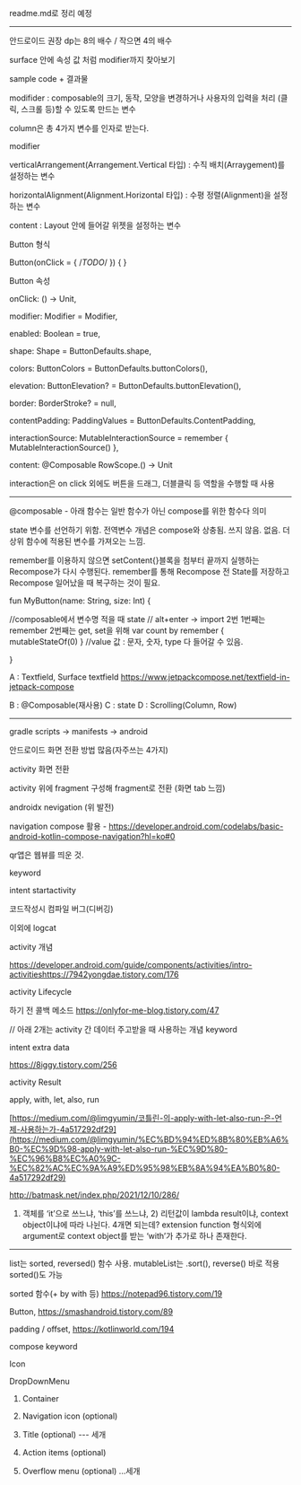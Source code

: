 readme.md로 정리 예정

- - - 
안드로이드 권장 dp는 8의 배수 / 작으면 4의 배수

surface 안에 속성 값 처럼 modifier까지 찾아보기

sample code + 결과물

modifider : composable의 크기, 동작, 모양을 변경하거나 사용자의 입력을 처리
(클릭, 스크롤 등)할 수 있도록 만드는 변수

column은 총 4가지 변수를 인자로 받는다.

modifier

verticalArrangement(Arrangement.Vertical 타입) : 수직 배치(Arraygement)를 설정하는 변수

horizontalAlignment(Alignment.Horizontal 타입) : 수평 정렬(Alignment)을 설정하는 변수

content : Layout 안에 들어갈 위젯을 설정하는 변수


Button 형식

Button(onClick = { /*TODO*/ }) {    }

Button 속성

onClick: () -> Unit,

modifier: Modifier = Modifier,

enabled: Boolean = true,

shape: Shape = ButtonDefaults.shape,

colors: ButtonColors = ButtonDefaults.buttonColors(),

elevation: ButtonElevation? = ButtonDefaults.buttonElevation(),

border: BorderStroke? = null,

contentPadding: PaddingValues = ButtonDefaults.ContentPadding,

interactionSource: MutableInteractionSource = remember { MutableInteractionSource() },

content: @Composable RowScope.() -> Unit

interaction은 on click 외에도 버튼을 드래그, 더블클릭 등 역할을 수행할 때 사용

- - -


@composable - 아래 함수는 일반 함수가 아닌 compose를 위한 함수다 의미

state
변수를 선언하기 위함. 전역변수 개념은 compose와 상충됨. 쓰지 않음. 없음. 더 상위 함수에 적용된 변수를 가져오는 느낌.

remember를 이용하지 않으면 setContent{}블록을 첨부터 끝까지 실행하는 Recompose가 다시 수행된다. remember를 통해 Recompose 전 State를 저장하고 Recompose 일어났을 때 복구하는 것이 필요.

fun MyButton(name: String, size: Int) {

//composable에서 변수명 적을 때 state // alt+enter -> import 2번 1번째는 remember 2번째는 get, set을 위해
var count by remember { mutableStateOf(0) }
//value 값 : 문자, 숫자, type 다 들어갈 수 있음.

}

A : Textfield, Surface
textfield https://www.jetpackcompose.net/textfield-in-jetpack-compose

B : @Composable(재사용)
C : state
D : Scrolling(Column, Row)

- - -

gradle scripts -> manifests -> android

안드로이드 화면 전환 방법 많음(자주쓰는 4가지)

activity 화면 전환

activity 위에 fragment 구성해 fragment로 전환 (화면 tab 느낌)

androidx nevigation (위 발전)

navigation compose 활용 - https://developer.android.com/codelabs/basic-android-kotlin-compose-navigation?hl=ko#0

qr앱은 웹뷰를 띄운 것.

keyword

intent startactivity

코드작성시 컴파일 버그(디버깅)

이외에 logcat


activity 개념

https://developer.android.com/guide/components/activities/intro-activitieshttps://7942yongdae.tistory.com/176

activity Lifecycle

하기 전 콜백 메소드 https://onlyfor-me-blog.tistory.com/47

// 아래 2개는 activity 간 데이터 주고받을 때 사용하는 개념 keyword

intent extra data

https://8iggy.tistory.com/256

activity Result

apply, with, let, also, run

[https://medium.com/@limgyumin/코틀린-의-apply-with-let-also-run-은-언제-사용하는가-4a517292df29](https://medium.com/@limgyumin/%EC%BD%94%ED%8B%80%EB%A6%B0-%EC%9D%98-apply-with-let-also-run-%EC%9D%80-%EC%96%B8%EC%A0%9C-%EC%82%AC%EC%9A%A9%ED%95%98%EB%8A%94%EA%B0%80-4a517292df29)

http://batmask.net/index.php/2021/12/10/286/

1) 객체를 ‘it’으로 쓰느냐, ‘this’를 쓰느냐, 2) 리턴값이 lambda result이냐, context object이냐에 따라 나뉜다. 4개면 되는데? extension function 형식외에 argument로 context object를 받는 ‘with’가 추가로 하나 존재한다.

- - - 

list는 sorted, reversed() 함수 사용. mutableList는 .sort(), reverse() 바로 적용 sorted()도 가능

sorted 함수(+ by with 등)
https://notepad96.tistory.com/19

Button, https://smashandroid.tistory.com/89

padding / offset, https://kotlinworld.com/194

compose keyword

Icon

DropDownMenu

1. Container

2. Navigation icon (optional)
 
4. Title (optional) --- 세개
 

5. Action items (optional)

6. Overflow menu (optional) ...세개
